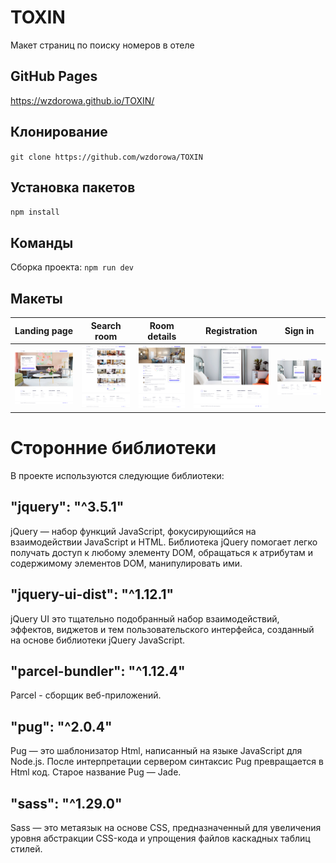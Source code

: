 # TOXIN
Макет страниц по поиску номеров в отеле

## GitHub Pages
  https://wzdorowa.github.io/TOXIN/

## Клонирование
`git clone https://github.com/wzdorowa/TOXIN`

## Установка пакетов
`npm install`

## Команды
Сборка проекта: `npm run dev`

## Макеты

| Landing page | Search room | Room details | Registration | Sign in |
| :-----------: | :---------: | :-----------: | :-----------: | :------: |
|  ![Landing page](src/pixel-perfect/landing-page.png) | ![Search room](src/pixel-perfect/search-room.png) | ![Room details](src/pixel-perfect/room-details.png) | ![Registration](src/pixel-perfect/registration.png) | ![Sign in](src/pixel-perfect/sign-in.png) |
# Сторонние библиотеки
В проекте используются следующие библиотеки:

## "jquery": "^3.5.1"
jQuery — набор функций JavaScript, фокусирующийся на взаимодействии JavaScript и HTML. Библиотека jQuery помогает легко получать доступ к любому элементу DOM, обращаться к атрибутам и содержимому элементов DOM, манипулировать ими.

## "jquery-ui-dist": "^1.12.1"
jQuery UI это тщательно подобранный набор взаимодействий, эффектов, виджетов и тем пользовательского интерфейса, созданный на основе библиотеки jQuery JavaScript.

## "parcel-bundler": "^1.12.4"
Parcel - сборщик веб-приложений.

## "pug": "^2.0.4"
Pug — это шаблонизатор Html, написанный на языке JavaScript для Node.js. После интерпретации сервером синтаксис Pug превращается в Нtml код. Старое название Pug — Jade.

## "sass": "^1.29.0"
Sass — это метаязык на основе CSS, предназначенный для увеличения уровня абстракции CSS-кода и упрощения файлов каскадных таблиц стилей.